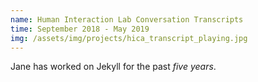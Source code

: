 ```yaml
---
name: Human Interaction Lab Conversation Transcripts
time: September 2018 - May 2019
img: /assets/img/projects/hica_transcript_playing.jpg
---
```

Jane has worked on Jekyll for the past *five years*.
